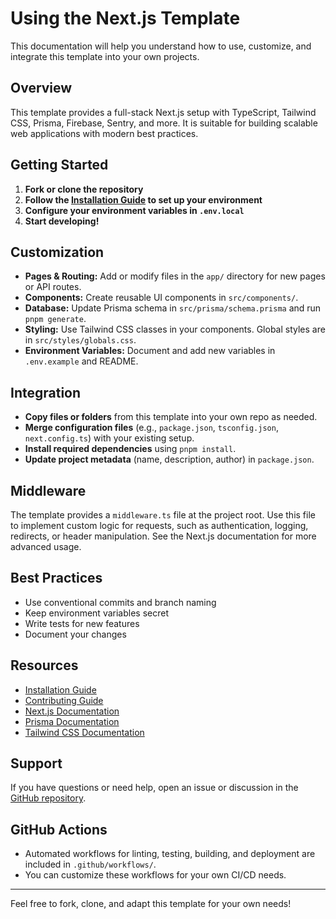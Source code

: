 # Using the Next.js Template

This documentation will help you understand how to use, customize, and integrate this template into your own projects.

## Overview

This template provides a full-stack Next.js setup with TypeScript, Tailwind CSS, Prisma, Firebase, Sentry, and more. It is suitable for building scalable web applications with modern best practices.

## Getting Started

1. **Fork or clone the repository**
2. **Follow the [Installation Guide](./INSTALLATION) to set up your environment**
3. **Configure your environment variables in `.env.local`**
4. **Start developing!**

## Customization

- **Pages & Routing:** Add or modify files in the `app/` directory for new pages or API routes.
- **Components:** Create reusable UI components in `src/components/`.
- **Database:** Update Prisma schema in `src/prisma/schema.prisma` and run `pnpm generate`.
- **Styling:** Use Tailwind CSS classes in your components. Global styles are in `src/styles/globals.css`.
- **Environment Variables:** Document and add new variables in `.env.example` and README.

## Integration

- **Copy files or folders** from this template into your own repo as needed.
- **Merge configuration files** (e.g., `package.json`, `tsconfig.json`, `next.config.ts`) with your existing setup.
- **Install required dependencies** using `pnpm install`.
- **Update project metadata** (name, description, author) in `package.json`.

## Middleware

The template provides a `middleware.ts` file at the project root. Use this file to implement custom logic for requests, such as authentication, logging, redirects, or header manipulation. See the Next.js documentation for more advanced usage.

## Best Practices

- Use conventional commits and branch naming
- Keep environment variables secret
- Write tests for new features
- Document your changes

## Resources

- [Installation Guide](./INSTALLATION)
- [Contributing Guide](./CONTRIBUTING)
- [Next.js Documentation](https://nextjs.org/docs)
- [Prisma Documentation](https://www.prisma.io/docs)
- [Tailwind CSS Documentation](https://tailwindcss.com/docs)

## Support

If you have questions or need help, open an issue or discussion in the [GitHub repository](https://github.com/koushikpuppala/nextjs-template).

## GitHub Actions

- Automated workflows for linting, testing, building, and deployment are included in `.github/workflows/`.
- You can customize these workflows for your own CI/CD needs.

---

Feel free to fork, clone, and adapt this template for your own needs!
